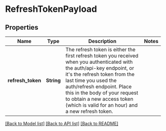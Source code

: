 # RefreshTokenPayload

## Properties

Name | Type | Description | Notes
------------ | ------------- | ------------- | -------------
**refresh_token** | **String** | The refresh token is either the first refresh token you received when you authenticated with the auth/api-key endpoint, or it's the refresh token from the last time you used the auth/refresh endpoint. Place this in the body of your request to obtain a new access token (which is valid for an hour) and a new refresh token.  | 

[[Back to Model list]](../README.md#documentation-for-models) [[Back to API list]](../README.md#documentation-for-api-endpoints) [[Back to README]](../README.md)


